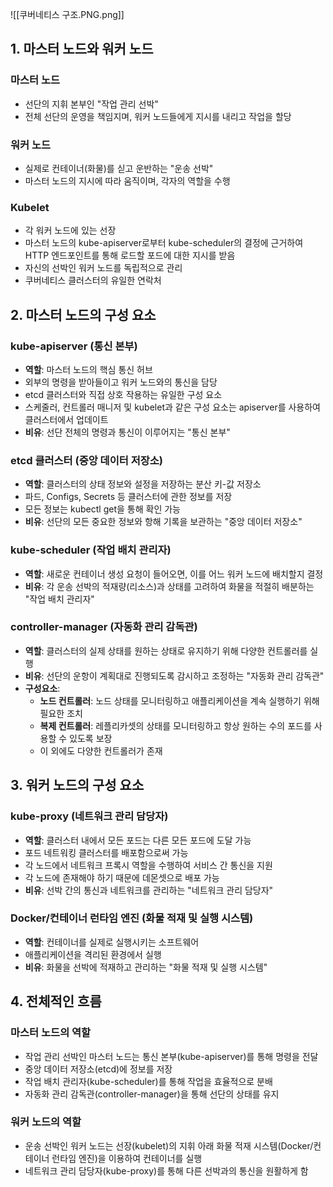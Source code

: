 ![[쿠버네티스 구조.PNG.png]]
## 1. 마스터 노드와 워커 노드

### 마스터 노드

- 선단의 지휘 본부인 "작업 관리 선박"
- 전체 선단의 운영을 책임지며, 워커 노드들에게 지시를 내리고 작업을 할당
### 워커 노드

- 실제로 컨테이너(화물)를 싣고 운반하는 "운송 선박"
- 마스터 노드의 지시에 따라 움직이며, 각자의 역할을 수행
### Kubelet

- 각 워커 노드에 있는 선장
- 마스터 노드의 kube-apiserver로부터 kube-scheduler의 결정에 근거하여 HTTP 엔드포인트를 통해 로드할 포드에 대한 지시를 받음
- 자신의 선박인 워커 노드를 독립적으로 관리
- 쿠버네티스 클러스터의 유일한 연락처

## 2. 마스터 노드의 구성 요소

### kube-apiserver (통신 본부)

- **역할**: 마스터 노드의 핵심 통신 허브
- 외부의 명령을 받아들이고 워커 노드와의 통신을 담당
- etcd 클러스터와 직접 상호 작용하는 유일한 구성 요소
- 스케줄러, 컨트롤러 매니저 및 kubelet과 같은 구성 요소는 apiserver를 사용하여 클러스터에서 업데이트
- **비유**: 선단 전체의 명령과 통신이 이루어지는 "통신 본부"

### etcd 클러스터 (중앙 데이터 저장소)

- **역할**: 클러스터의 상태 정보와 설정을 저장하는 분산 키-값 저장소
- 파드, Configs, Secrets 등 클러스터에 관한 정보를 저장
- 모든 정보는 kubectl get을 통해 확인 가능
- **비유**: 선단의 모든 중요한 정보와 항해 기록을 보관하는 "중앙 데이터 저장소"

### kube-scheduler (작업 배치 관리자)

- **역할**: 새로운 컨테이너 생성 요청이 들어오면, 이를 어느 워커 노드에 배치할지 결정
- **비유**: 각 운송 선박의 적재량(리소스)과 상태를 고려하여 화물을 적절히 배분하는 "작업 배치 관리자"

### controller-manager (자동화 관리 감독관)

- **역할**: 클러스터의 실제 상태를 원하는 상태로 유지하기 위해 다양한 컨트롤러를 실행
- **비유**: 선단의 운항이 계획대로 진행되도록 감시하고 조정하는 "자동화 관리 감독관"
- **구성요소**:
    - **노드 컨트롤러**: 노드 상태를 모니터링하고 애플리케이션을 계속 실행하기 위해 필요한 조치
    - **복제 컨트롤러**: 레플리카셋의 상태를 모니터링하고 항상 원하는 수의 포드를 사용할 수 있도록 보장
    - 이 외에도 다양한 컨트롤러가 존재

## 3. 워커 노드의 구성 요소

### kube-proxy (네트워크 관리 담당자)

- **역할**: 클러스터 내에서 모든 포드는 다른 모든 포드에 도달 가능
- 포드 네트워킹 클러스터를 배포함으로써 가능
- 각 노드에서 네트워크 프록시 역할을 수행하여 서비스 간 통신을 지원
- 각 노드에 존재해야 하기 때문에 데몬셋으로 배포 가능
- **비유**: 선박 간의 통신과 네트워크를 관리하는 "네트워크 관리 담당자"

### Docker/컨테이너 런타임 엔진 (화물 적재 및 실행 시스템)

- **역할**: 컨테이너를 실제로 실행시키는 소프트웨어
- 애플리케이션을 격리된 환경에서 실행
- **비유**: 화물을 선박에 적재하고 관리하는 "화물 적재 및 실행 시스템"

## 4. 전체적인 흐름

### 마스터 노드의 역할

- 작업 관리 선박인 마스터 노드는 통신 본부(kube-apiserver)를 통해 명령을 전달
- 중앙 데이터 저장소(etcd)에 정보를 저장
- 작업 배치 관리자(kube-scheduler)를 통해 작업을 효율적으로 분배
- 자동화 관리 감독관(controller-manager)을 통해 선단의 상태를 유지

### 워커 노드의 역할

- 운송 선박인 워커 노드는 선장(kubelet)의 지휘 아래 화물 적재 시스템(Docker/컨테이너 런타임 엔진)을 이용하여 컨테이너를 실행
- 네트워크 관리 담당자(kube-proxy)를 통해 다른 선박과의 통신을 원활하게 함